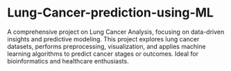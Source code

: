 # Lung-Cancer-prediction-using-ML
A comprehensive project on Lung Cancer Analysis, focusing on data-driven insights and predictive modeling. This project explores lung cancer datasets, performs preprocessing, visualization, and applies machine learning algorithms to predict cancer stages or outcomes. Ideal for bioinformatics and healthcare enthusiasts.
